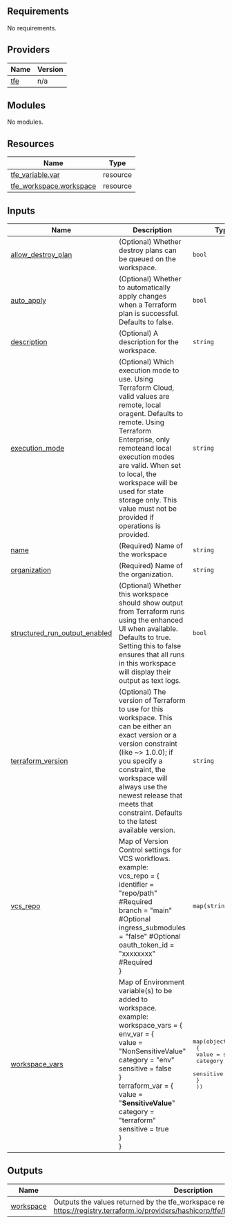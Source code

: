 <!-- BEGIN_TF_DOCS -->
## Requirements

No requirements.

## Providers

| Name | Version |
|------|---------|
| <a name="provider_tfe"></a> [tfe](#provider\_tfe) | n/a |

## Modules

No modules.

## Resources

| Name | Type |
|------|------|
| [tfe_variable.var](https://registry.terraform.io/providers/hashicorp/tfe/latest/docs/resources/variable) | resource |
| [tfe_workspace.workspace](https://registry.terraform.io/providers/hashicorp/tfe/latest/docs/resources/workspace) | resource |

## Inputs

| Name | Description | Type | Default | Required |
|------|-------------|------|---------|:--------:|
| <a name="input_allow_destroy_plan"></a> [allow\_destroy\_plan](#input\_allow\_destroy\_plan) | (Optional) Whether destroy plans can be queued on the workspace. | `bool` | `null` | no |
| <a name="input_auto_apply"></a> [auto\_apply](#input\_auto\_apply) | (Optional) Whether to automatically apply changes when a Terraform plan is successful. Defaults to false. | `bool` | `null` | no |
| <a name="input_description"></a> [description](#input\_description) | (Optional) A description for the workspace. | `string` | `null` | no |
| <a name="input_execution_mode"></a> [execution\_mode](#input\_execution\_mode) | (Optional) Which execution mode to use. Using Terraform Cloud, valid values are remote, local oragent. Defaults to remote. Using Terraform Enterprise, only remoteand local execution modes are valid. When set to local, the workspace will be used for state storage only. This value must not be provided if operations is provided. | `string` | `null` | no |
| <a name="input_name"></a> [name](#input\_name) | (Required) Name of the workspace | `string` | n/a | yes |
| <a name="input_organization"></a> [organization](#input\_organization) | (Required) Name of the organization. | `string` | n/a | yes |
| <a name="input_structured_run_output_enabled"></a> [structured\_run\_output\_enabled](#input\_structured\_run\_output\_enabled) | (Optional) Whether this workspace should show output from Terraform runs using the enhanced UI when available. Defaults to true. Setting this to false ensures that all runs in this workspace will display their output as text logs. | `bool` | `null` | no |
| <a name="input_terraform_version"></a> [terraform\_version](#input\_terraform\_version) | (Optional) The version of Terraform to use for this workspace. This can be either an exact version or a version constraint (like ~> 1.0.0); if you specify a constraint, the workspace will always use the newest release that meets that constraint. Defaults to the latest available version. | `string` | `null` | no |
| <a name="input_vcs_repo"></a> [vcs\_repo](#input\_vcs\_repo) | Map of Version Control settings for VCS workflows.<br>example:<br>vcs\_repo = {<br>  identifier         = "repo/path" #Required<br>  branch             = "main"      #Optional<br>  ingress\_submodules = "false"     #Optional<br>  oauth\_token\_id     = "xxxxxxxx"  #Required<br>} | `map(string)` | `null` | no |
| <a name="input_workspace_vars"></a> [workspace\_vars](#input\_workspace\_vars) | Map of Environment variable(s) to be added to workspace.<br>example:<br>workspace\_vars = {<br>  env\_var = {<br>    value    = "NonSensitiveValue"<br>    category = "env"<br>    sensitive = false<br>  }<br>  terraform\_var = {<br>    value     = "**SensitiveValue**"<br>    category  = "terraform"<br>    sensitive = true<br>  }<br>} | <pre>map(object(<br>    {<br>      value     = string<br>      category  = string<br>      sensitive = bool<br>    }<br>  ))</pre> | `null` | no |

## Outputs

| Name | Description |
|------|-------------|
| <a name="output_workspace"></a> [workspace](#output\_workspace) | Outputs the values returned by the tfe\_workspace resource. https://registry.terraform.io/providers/hashicorp/tfe/latest/docs/resources/workspace |
<!-- END_TF_DOCS -->